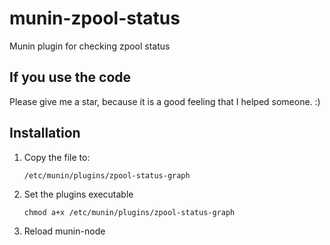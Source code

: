 # munin-zpool-status
Munin plugin for checking zpool status

If you use the code
------------

Please give me a star, because it is a good feeling that I helped someone. :)

Installation
------------

1. Copy the file to:

       /etc/munin/plugins/zpool-status-graph

2. Set the plugins executable

       chmod a+x /etc/munin/plugins/zpool-status-graph

3. Reload munin-node